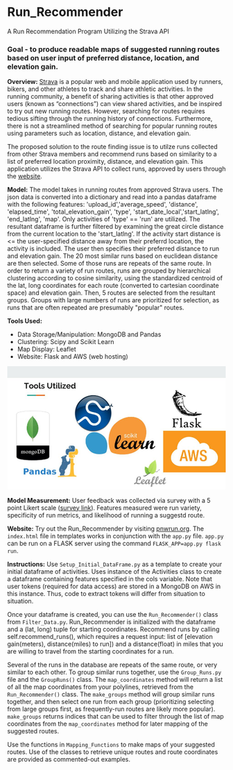 # Run_Recommender
A Run Recommendation Program Utilizing the Strava API

### Goal - to produce readable maps of suggested running routes based on user input of preferred distance, location, and elevation gain.

**Overview:** 
[Strava](https://www.strava.com) is a popular web and mobile application used by runners, bikers, and other athletes to track and share athletic activities. In the running community, a benefit of sharing activities is that other approved users (known as “connections”) can view shared activities, and be inspired to try out new running routes. However, searching for routes requires tedious sifting through the running history of connections. Furthermore, there is not a streamlined method of searching for popular running routes using parameters such as location, distance, and elevation gain.  

The proposed solution to the route finding issue is to utilze runs collected from other Strava members and recommend runs based on similarity to a list of preferred location proximity, distance, and elevation gain.  This application utilizes the Strava API to collect runs, approved by users through the [website](http://pnwrun.org/).

**Model:**
The model takes in running routes from approved Strava users.  The json data is converted into a dictionary and read into a pandas dataframe with the following features:  'upload_id','average_speed', 'distance', 'elapsed_time', 'total_elevation_gain', 'type', 'start_date_local','start_latlng', 'end_latlng', 'map'.  Only activities of 'type' == 'run' are utilized.  The resultant dataframe is further filtered by examining the great circle distance from the current location to the 'start_latlng'.  If the activity start distance is <= the user-specified distance away from their preferrd location, the activity is included. The user then specifies their preferred distance to run and elevation gain.  The 20 most similar runs based on euclidean distance are then selected.  Some of those runs are repeats of the same route. In order to return a variety of run routes, runs are grouped by hierarchical clustering according to cosine similarity, using the standardized centroid of the lat, long coordinates for each route (converted to cartesian coordinate space) and elevation gain.  Then, 5 routes are selected from the resultant groups.  Groups with large numbers of runs are prioritized for selection, as runs that are often repeated are presumably "popular" routes.

**Tools Used:**
* Data Storage/Manipulation: MongoDB and Pandas
* Clustering: Scipy and Scikit Learn
* Map Display: Leaflet
* Website: Flask and AWS (web hosting)

![tools](https://github.com/elizabethguy86/Run_Recommender/blob/master/Presentation/Tools_Used.jpg)

**Model Measurement:**
User feedback was collected via survey with a 5 point Likert scale ([survey link](https://goo.gl/forms/UMuNlv6t8kjVNb1q1)).  Features measured were run variety, specificity of run metrics, and likelihood of running a suggestd route.

**Website:**
Try out the Run_Recommender by visiting [pnwrun.org](http://pnwrun.org/). The `index.html` file in templates works in conjunction with the `app.py` file.  `app.py` can be run on a FLASK server using the command `FLASK_APP=app.py flask run`.

**Instructions:**
Use `Setup_Initial_DataFrame.py` as a template to create your initial dataframe of activities. Uses instance of the Activities class to create a dataframe containing features specified in the cols variable.  Note that user tokens (required for data access) are stored in a MongoDB on AWS in this instance.  Thus, code to extract tokens will differ from situation to situation.

Once your dataframe is created, you can use the `Run_Recommender()` class from 
`Filter_Data.py`.  Run_Recommender is initialized with the dataframe and a (lat, long) tuple for starting coordinates.  Recommend runs by calling self.recommend_runs(), which requires a request input: list of [elevation gain(meters), distance(miles) to run]) and a distance(float) in miles that you are willing to travel from the starting coordinates for a run.

Several of the runs in the database are repeats of the same route, or very similar to each other.  To group similar runs together, use the `Group_Runs.py` file and the `GroupRuns()` class.  The `map_coordinates` method will return a list of all the map coordinates from your polylines, retrieved from the `Run_Recommender()` class.  The `make_groups` method will group similar runs together, and then select one run from each group (prioritizing selecting from large groups first, as frequently-run routes are likely more popular).  `make_groups` returns indices that can be used to filter through the list of map coordinates from the `map_coordinates` method for later mapping of the suggested routes.

Use the functions in `Mapping_Functions` to make maps of your suggested routes.  Use of the classes to retrieve unique routes and route coordinates are provided as commented-out examples.
